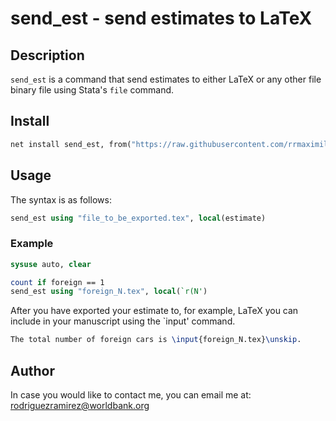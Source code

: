**send_est - send estimates to LaTeX**
=====

## Description

`send_est` is a command that send estimates to either LaTeX or any other file binary file using Stata's `file` command.

## Install

```stata
net install send_est, from("https://raw.githubusercontent.com/rrmaximiliano/send_est/main") replace
```

## Usage

The syntax is as follows:

```stata
send_est using "file_to_be_exported.tex", local(estimate)
```

### Example

```stata
sysuse auto, clear 

count if foreign == 1
send_est using "foreign_N.tex", local(`r(N')
```

After you have exported your estimate to, for example, LaTeX you can include in your manuscript using the `input' command.

```tex
The total number of foreign cars is \input{foreign_N.tex}\unskip.
```

## Author

In case you would like to contact me, you can email me at: [rodriguezramirez@worldbank.org](mailto:rodriguezramirez@worldbank.org)
